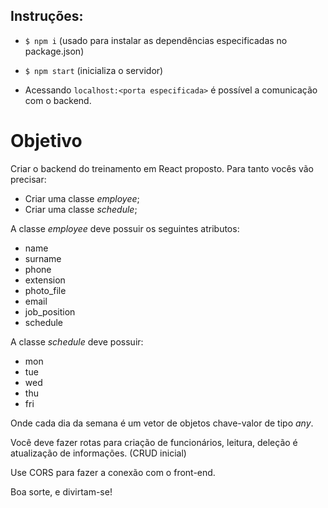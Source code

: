 ## Instruções:

 - `$ npm i` (usado para instalar as dependências especificadas no package.json)
 - `$ npm start` (inicializa o servidor)
 
 - Acessando `localhost:<porta especificada>` é possível a comunicação com o backend.


# Objetivo

Criar o backend do treinamento em React proposto. Para tanto vocês vão precisar:

- Criar uma classe _employee_;
- Criar uma classe _schedule_;

A classe _employee_ deve possuir os seguintes atributos:
- name
- surname
- phone
- extension
- photo_file
- email
- job_position
- schedule

A classe _schedule_ deve possuir:
- mon
- tue
- wed
- thu
- fri

Onde cada dia da semana é um vetor de objetos chave-valor de tipo _any_.

Você deve fazer rotas para criação de funcionários, leitura, deleção é atualização de informações. (CRUD inicial)

Use CORS para fazer a conexão com o front-end.

Boa sorte, e divirtam-se!
